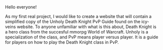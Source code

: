 Hello everyone!

As my first real project, I would like to create a website that will contain a simplified copy of the Unholy Death Knight PvP Guide found on the icy-veins website. To anyone unfamiliar with what is this about, Death Knight is a hero class from the succesful mmorpg World of Warcraft. Unholy is a specialization of the class, and PvP means player versus player. It is a guide for players on how to play the Death Knight class in PvP.